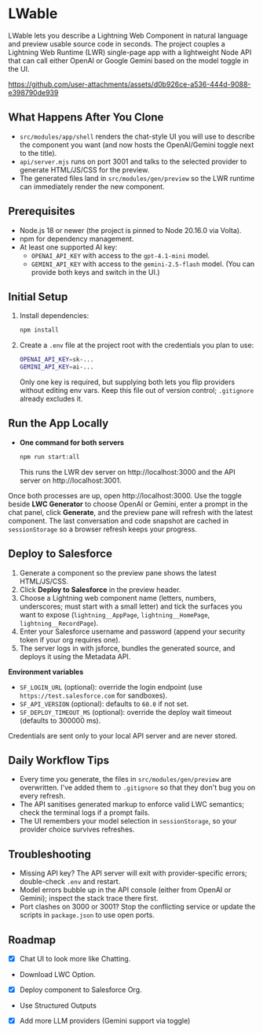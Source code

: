 # LWable

LWable lets you describe a Lightning Web Component in natural language and preview usable source code in seconds. The project couples a Lightning Web Runtime (LWR) single-page app with a lightweight Node API that can call either OpenAI or Google Gemini based on the model toggle in the UI.



https://github.com/user-attachments/assets/d0b926ce-a536-444d-9088-e398790de939




## What Happens After You Clone
- `src/modules/app/shell` renders the chat-style UI you will use to describe the component you want (and now hosts the OpenAI/Gemini toggle next to the title).
- `api/server.mjs` runs on port 3001 and talks to the selected provider to generate HTML/JS/CSS for the preview.
- The generated files land in `src/modules/gen/preview` so the LWR runtime can immediately render the new component.

## Prerequisites
- Node.js 18 or newer (the project is pinned to Node 20.16.0 via Volta).
- npm for dependency management.
- At least one supported AI key:
  - `OPENAI_API_KEY` with access to the `gpt-4.1-mini` model.
  - `GEMINI_API_KEY` with access to the `gemini-2.5-flash` model.
  (You can provide both keys and switch in the UI.)

## Initial Setup
1. Install dependencies:
   ```bash
   npm install
   ```
2. Create a `.env` file at the project root with the credentials you plan to use:
   ```bash
   OPENAI_API_KEY=sk-...
   GEMINI_API_KEY=ai-...
   ```
   Only one key is required, but supplying both lets you flip providers without editing env vars. Keep this file out of version control; `.gitignore` already excludes it.

## Run the App Locally
- **One command for both servers**
  ```bash
  npm run start:all
  ```
  This runs the LWR dev server on http://localhost:3000 and the API server on http://localhost:3001.

Once both processes are up, open http://localhost:3000. Use the toggle beside **LWC Generator** to choose OpenAI or Gemini, enter a prompt in the chat panel, click **Generate**, and the preview pane will refresh with the latest component. The last conversation and code snapshot are cached in `sessionStorage` so a browser refresh keeps your progress.

## Deploy to Salesforce
1. Generate a component so the preview pane shows the latest HTML/JS/CSS.
2. Click **Deploy to Salesforce** in the preview header.
3. Choose a Lightning web component name (letters, numbers, underscores; must start with a small letter) and tick the surfaces you want to expose (`lightning__AppPage`, `lightning__HomePage`, `lightning__RecordPage`).
4. Enter your Salesforce username and password (append your security token if your org requires one).
5. The server logs in with jsforce, bundles the generated source, and deploys it using the Metadata API.

**Environment variables**
- `SF_LOGIN_URL` (optional): override the login endpoint (use `https://test.salesforce.com` for sandboxes).
- `SF_API_VERSION` (optional): defaults to `60.0` if not set.
- `SF_DEPLOY_TIMEOUT_MS` (optional): override the deploy wait timeout (defaults to 300000 ms).

Credentials are sent only to your local API server and are never stored.

## Daily Workflow Tips
- Every time you generate, the files in `src/modules/gen/preview` are overwritten. I've added them to `.gitignore` so that they don't bug you on every refresh.
- The API sanitises generated markup to enforce valid LWC semantics; check the terminal logs if a prompt fails.
- The UI remembers your model selection in `sessionStorage`, so your provider choice survives refreshes.

## Troubleshooting
- Missing API key? The API server will exit with provider-specific errors; double-check `.env` and restart.
- Model errors bubble up in the API console (either from OpenAI or Gemini); inspect the stack trace there first.
- Port clashes on 3000 or 3001? Stop the conflicting service or update the scripts in `package.json` to use open ports.

## Roadmap
- [x] Chat UI to look more like Chatting.
- Download LWC Option.
- [x] Deploy component to Salesforce Org.
- Use Structured Outputs
- [x] Add more LLM providers (Gemini support via toggle)

